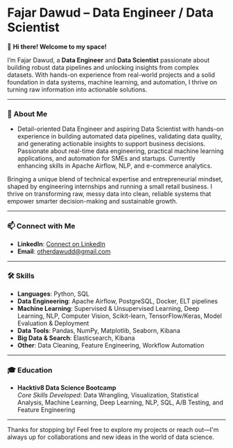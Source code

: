 # **Fajar Dawud – Data Engineer / Data Scientist**

👋 **Hi there! Welcome to my space!**

I’m Fajar Dawud, a **Data Engineer** and **Data Scientist** passionate about building robust data pipelines and unlocking insights from complex datasets. With hands-on experience from real-world projects and a solid foundation in data systems, machine learning, and automation, I thrive on turning raw information into actionable solutions.

---

### 🚀 **About Me**

- Detail-oriented Data Engineer and aspiring Data Scientist with hands-on experience in building automated data pipelines, validating data quality, and generating actionable insights to support business decisions. Passionate about real-time data engineering, practical machine learning applications, and automation for SMEs and startups. Currently enhancing skills in Apache Airflow, NLP, and e-commerce analytics.

Bringing a unique blend of technical expertise and entrepreneurial mindset, shaped by engineering internships and running a small retail business. I thrive on transforming raw, messy data into clean, reliable systems that empower smarter decision-making and sustainable growth.

---

### 📫 **Connect with Me**

- **LinkedIn**: [Connect on LinkedIn](https://www.linkedin.com/in/fajar-dawud-5b2b8832b/)
- **Email**: otherdawudd@gmail.com

---

### 🛠 **Skills**

- **Languages**: Python, SQL  
- **Data Engineering**: Apache Airflow, PostgreSQL, Docker, ELT pipelines  
- **Machine Learning**: Supervised & Unsupervised Learning, Deep Learning, NLP, Computer Vision, Scikit-learn, TensorFlow/Keras, Model Evaluation & Deployment  
- **Data Tools**: Pandas, NumPy, Matplotlib, Seaborn, Kibana
- **Big Data & Search**: Elasticsearch, Kibana    
- **Other**: Data Cleaning, Feature Engineering, Workflow Automation

---

### 🎓 **Education**

- **Hacktiv8 Data Science Bootcamp**  
  *Core Skills Developed*: Data Wrangling, Visualization, Statistical Analysis, Machine Learning, Deep Learning, NLP, SQL, A/B Testing, and Feature Engineering

---

Thanks for stopping by! Feel free to explore my projects or reach out—I'm always up for collaborations and new ideas in the world of data science.
